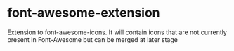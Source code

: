 font-awesome-extension
======================

Extension to font-awesome-icons. It will contain icons that are not currently present in Font-Awesome but can be merged at later stage
